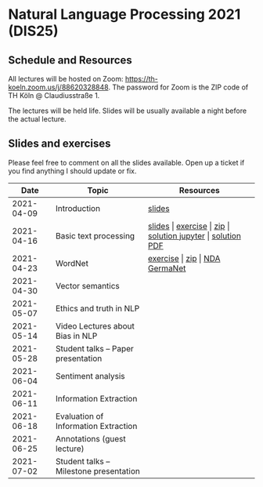 # Natural Language Processing 2021 (DIS25)

## Schedule and Resources 

All lectures will be hosted on Zoom: https://th-koeln.zoom.us/j/88620328848. The password for Zoom is the ZIP code of TH Köln @ Claudiusstraße 1. 

The lectures will be held life. Slides will be usually available a night before the actual lecture. 

## Slides and exercises

Please feel free to comment on all the slides available. Open up a ticket if you find anything I should update or fix. 


| Date       | Topic                                 | Resources      |
|------------|---------------------------------------|----------------|
| 2021-04-09 | Introduction                          | [slides](slides/DIS25-01-Introduction.pdf) |
| 2021-04-16 | Basic text processing                 | [slides](slides/DIS25-02-BasicTextProcessing.pdf) \| [exercise](tutorials/DIS25_tutorial_1.pdf) \| [zip](tutorials/DIS25_tutorial_1.zip) \| [solution jupyter](tutorials/DIS25_1_solution.ipynb) \| [solution PDF](tutorials/DIS25_1_solution.pdf)  |
| 2021-04-23 | WordNet                               | [exercise](tutorials/DIS25_tutorial_2.pdf) \| [zip](tutorials/DIS25_tutorial_2.zip) \| [NDA GermaNet](tutorials/Classroom-Student-Germanet.pdf) |
| 2021-04-30 | Vector semantics                      | |
| 2021-05-07 | Ethics and truth in NLP               | |
| 2021-05-14 | Video Lectures about Bias in NLP      | |
| 2021-05-28 | Student talks – Paper presentation    | |
| 2021-06-04 | Sentiment analysis                    | |
| 2021-06-11 | Information Extraction                | |
| 2021-06-18 | Evaluation of Information Extraction  | |
| 2021-06-25 | Annotations (guest lecture)           | | 
| 2021-07-02 | Student talks – Milestone presentation| |







